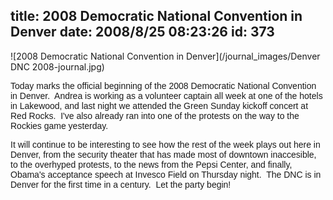 title: 2008 Democratic National Convention in Denver
date: 2008/8/25 08:23:26
id: 373
---
![2008 Democratic National Convention in Denver](/journal_images/Denver DNC 2008-journal.jpg)

<font face="Arial">Today marks the official beginning of the 2008 Democratic National Convention in Denver.  Andrea is working as a volunteer captain all week at one of the hotels in Lakewood, and last night we attended the Green Sunday kickoff concert at Red Rocks.  I've also already ran into one of the protests on the way to the Rockies game yesterday. </font>

<font face="Arial">It will continue to be interesting to see how the rest of the week plays out here in Denver, from the security theater that has made most of downtown inaccesible, to the overhyped protests, to the news from the Pepsi Center, and finally, Obama's acceptance speech at Invesco Field on Thursday night.  The DNC is in Denver for the first time in a century.  Let the party begin!</font>